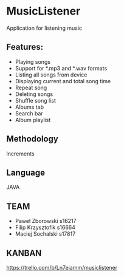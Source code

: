 # MusicListener

Application for listening music

## Features: 

- Playing songs
- Support for \*.mp3 and \*.wav formats
- Listing all songs from device
- Displaying current and total song time
- Repeat song
- Deleting songs
- Shuffle song list
- Albums tab
- Search bar
- Album playlist

## Methodology

Increments

## Language

JAVA

## TEAM

- Paweł Zborowski s16217
- Filip Krzysztofik s16664
- Maciej Sochalski s17817

## KANBAN

https://trello.com/b/Ln7eiamm/musiclistener
